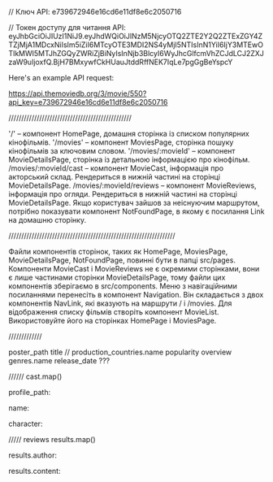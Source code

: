 // Ключ API: e739672946e16cd6e11df8e6c2050716

// Токен доступу для читання API:
eyJhbGciOiJIUzI1NiJ9.eyJhdWQiOiJlNzM5NjcyOTQ2ZTE2Y2Q2ZTExZGY4ZTZjMjA1MDcxNiIsIm5iZiI6MTcyOTE3MDI2NS4yMjI5NTIsInN1YiI6IjY3MTEwOTlkMWI5MTJhZGQyZWRiZjBiNyIsInNjb3BlcyI6WyJhcGlfcmVhZCJdLCJ2ZXJzaW9uIjoxfQ.BjH7BMxywfCkHUauJtddRffNEK7IqLe7pgGgBeYspcY

Here's an example API request:

https://api.themoviedb.org/3/movie/550?api_key=e739672946e16cd6e11df8e6c2050716

////////////////////////////////////////////////

'/' – компонент HomePage, домашня сторінка із списком популярних кінофільмів.
'/movies' – компонент MoviesPage, сторінка пошуку кінофільмів за ключовим
словом. '/movies/:movieId' – компонент MovieDetailsPage, сторінка із детальною
інформацією про кінофільм. /movies/:movieId/cast – компонент MovieCast,
інформація про акторський склад. Рендериться в нижній частині на сторінці
MovieDetailsPage. /movies/:movieId/reviews – компонент MovieReviews, інформація
про огляди. Рендериться в нижній частині на сторінці MovieDetailsPage. Якщо
користувач зайшов за неіснуючим маршрутом, потрібно показувати компонент
NotFoundPage, в якому є посилання Link на домашню сторінку.

/////////////////////////////////////////////////////////////////

Файли компонентів сторінок, таких як HomePage, MoviesPage, MovieDetailsPage,
NotFoundPage, повинні бути в папці src/pages. Компоненти MovieCast і
MovieReviews не є окремими сторінками, вони є лише частинами сторінки
MovieDetailsPage, тому файли цих компонентів зберігаємо в src/components. Меню з
навігаційними посиланнями перенесіть в компонент Navigation. Він складається з
двох компонентів NavLink, які вказують на маршрути / і /movies. Для відображення
списку фільмів створіть компонент MovieList. Використовуйте його на сторінках
HomePage і MoviesPage.

/////////////

poster_path title // production_countries.name popularity overview genres.name
release_date ???

////// cast.map()

profile_path:

name:

character:

///// reviews results.map()

results.author:

results.content:
